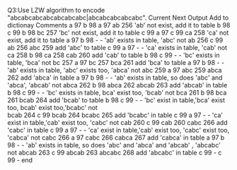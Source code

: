 Q3:Use LZW algorithm to encode "abcabcabcabcabcabcabc|abcabcabcabcabc".
Current	    Next    	Output	       Add to dictionay    	Comments
a 97	      b 98	      a 97	          ab 256	          'ab' not exist, add it to table
b 98	      c 99	      b 98	          bc 257	          'bc' not exist, add it to table
c 99	      a 97	      c 99	          ca 258	          'ca' not exist, add it to table
a 97	      b 98	      -	                -	              'ab' exists in table, 'abc' not
ab 256	    c 99	      ab 256	        abc 259	           add 'abc' to table
c 99	      a 97	      -	                -	              'ca' exists in table, 'cab' not
ca 258	    b 98	      ca 258	        cab 260	           add 'cab' to table
b 98	      c 99	      -               	-	              'bc' exists in table, 'bca' not
bc 257	    a 97	      bc 257	        bca 261	           add 'bca' to table
a 97       	b 98	      -               	-	              'ab' exists in table, 'abc' exists too, 'abca' not
abc 259	    a 97	      abc 259	        abca 262	         add 'abca' in table
a 97	      b 98	      -               	-	              'ab' exists in table, so does 'abc' and 'abca', 'abcab' not
abca 262  	b 98	      abca 262      	abcab 263	         add 'abcab' in table
b 98	      c 99	      -	                -	              'bc' exists in table, bca' exist too, 'bcab' not
bca 261   	b 98	      bca 261       	bcab 264	         add 'bcab' to table
b 98	      c 99	      -               	-	              'bc' exist in table,'bca' exist too, bcab' exist too,'bcabc' not  
bcab 264	  c 99	      bcab 264	      bcabc 265          add 'bcabc' in table
c 99        a 97        -                 -               'ca' exist in table,'cab' exist too, 'cabc' not
cab 260     c 99        cab 260         cabc 266           add 'cabc' in table
c 99        a 97        -                 -               'ca' exist in table,'cab' exist too, 'cabc' exist too, 'cabca' not
cabc 266    a 97        cabc 266        cabca 267          add 'cabca' in table
a 97	      b 98	      -               	-	              'ab' exists in table, so does 'abc' and 'abca' and  'abcab' , 'abcabc' not
abcab 263   c 99        abcab 263       abcabc 268         add 'abcabc' in table
c 99          -         c 99              -                end

